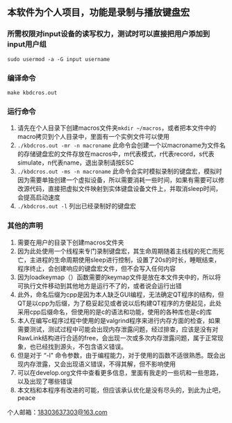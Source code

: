 ## 本软件为个人项目，功能是录制与播放键盘宏

### 所需权限对input设备的读写权力，测试时可以直接把用户添加到input用户组

`sudo usermod -a -G input username`

### 编译命令

`make kbdcros.out`

### 运行命令

1. 请先在个人目录下创建macros文件夹`mkdir ~/macros`，或者把本文件中的macro拷贝到个人目录中，里面有一个实例文件可以使用
2. `./kbdcros.out -mr -n macroname` 此命令会创建一个以macroname为文件名的存储键盘宏的文件存放在macros中，m代表模式，r代表record，s代表simulate，n代表name，退出录制请按ESC
3. `./kbdcros.out -ms -n macroname` 此命令会实时模拟录制的键盘宏，模拟时因为需要单独创建一个虚拟设备，所以需要消耗一些时间，如果有需要可以修改源代码，直接把虚拟文件映射到实体键盘设备文件上，并取消sleep时间，会提高启动速度
4. `./kbdcros.out -l` 列出已经录制好的键盘宏

### 其他的声明

1. 需要在用户的目录下创建macros文件夹
2. 因为此处使用一个线程来专门录制键盘宏，其生命周期随着主线程的死亡而死亡，主进程的生命周期使用sleep进行控制，设置了20s的时长，睡眠结束，程序终止，会创建响应的键盘宏文件，但不会写入任何内容
3. 因为loadkeymap（）函数需要的keymap文件是放在本文件夹中的，所以将可执行文件移动到其他地方是运行不了的，或者说会运行出错
4. 此外，命名后缀为cpp是因为本人缺乏GUI编程，无法确定QT程序的结构，但QT是以cpp为后缀，为了稳妥起见或者说以后构建QT程序的方便起见，此处采用cpp后缀命名，但使用的是c的语法和功能，使用的各种库也是c的库
5. 本人在编写c程序过程中使用的是valgrind程序来进行内存方面的检查，如果需要测试，测试过程中可能会出现内存泄露问题，经过排查，应该是没有对RawLink结构进行合适的free，会出现一次或多次内存泄露问题，属于正常现象，也已经找到源头，不包含语义错误。
6. 但是对于 “-l" 命令参数，由于编程能力，对于使用的函数不适很熟悉。既会出现内存泄露，又会出现语义错误，不得其解，但不影响使用
7. 可以在develop.org文件中查看更多信息，里面有我走的一些坑和一些思路，以及出现了哪些错误
8. 本文档和本程序有改进的可能，但应该承认优化是没有尽头的，到此为止吧，peace

个人邮箱：18303637303@163.com





